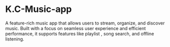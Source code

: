 # K.C-Music-app
A feature-rich music app that allows users to stream, organize, and discover music. Built with a focus on seamless user experience and efficient performance, it supports features like playlist , song search, and offline listening.

